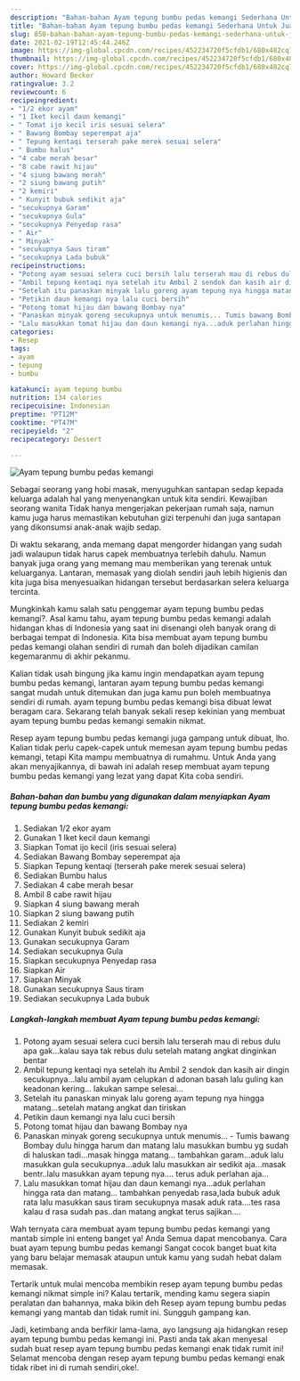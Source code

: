 ```yaml
---
description: "Bahan-bahan Ayam tepung bumbu pedas kemangi Sederhana Untuk Jualan"
title: "Bahan-bahan Ayam tepung bumbu pedas kemangi Sederhana Untuk Jualan"
slug: 850-bahan-bahan-ayam-tepung-bumbu-pedas-kemangi-sederhana-untuk-jualan
date: 2021-02-19T12:45:44.246Z
image: https://img-global.cpcdn.com/recipes/452234720f5cfdb1/680x482cq70/ayam-tepung-bumbu-pedas-kemangi-foto-resep-utama.jpg
thumbnail: https://img-global.cpcdn.com/recipes/452234720f5cfdb1/680x482cq70/ayam-tepung-bumbu-pedas-kemangi-foto-resep-utama.jpg
cover: https://img-global.cpcdn.com/recipes/452234720f5cfdb1/680x482cq70/ayam-tepung-bumbu-pedas-kemangi-foto-resep-utama.jpg
author: Howard Becker
ratingvalue: 3.2
reviewcount: 6
recipeingredient:
- "1/2 ekor ayam"
- "1 Iket kecil daun kemangi"
- " Tomat ijo kecil iris sesuai selera"
- " Bawang Bombay seperempat aja"
- " Tepung kentaqi terserah pake merek sesuai selera"
- " Bumbu halus"
- "4 cabe merah besar"
- "8 cabe rawit hijau"
- "4 siung bawang merah"
- "2 siung bawang putih"
- "2 kemiri"
- " Kunyit bubuk sedikit aja"
- "secukupnya Garam"
- "secukupnya Gula"
- "secukupnya Penyedap rasa"
- " Air"
- " Minyak"
- "secukupnya Saus tiram"
- "secukupnya Lada bubuk"
recipeinstructions:
- "Potong ayam sesuai selera cuci bersih lalu terserah mau di rebus dulu apa gak...kalau saya tak rebus dulu setelah matang angkat dinginkan bentar"
- "Ambil tepung kentaqi nya setelah itu Ambil 2 sendok dan kasih air dingin secukupnya...lalu ambil ayam celupkan d adonan basah lalu guling kan keadonan kering... lakukan sampe selesai..."
- "Setelah itu panaskan minyak lalu goreng ayam tepung nya hingga matang...setelah matang angkat dan tiriskan"
- "Petikin daun kemangi nya lalu cuci bersih"
- "Potong tomat hijau dan bawang Bombay nya"
- "Panaskan minyak goreng secukupnya untuk menumis... Tumis bawang Bombay dulu hingga harum dan matang lalu masukkan bumbu yg sudah di haluskan tadi...masak hingga matang... tambahkan garam...aduk lalu masukkan gula secukupnya...aduk lalu masukkan air sedikit aja...masak bentr..lalu masukkan ayam tepung nya.... terus aduk perlahan aja..."
- "Lalu masukkan tomat hijau dan daun kemangi nya...aduk perlahan hingga rata dan matang... tambahkan penyedab rasa,lada bubuk aduk rata lalu masukkan saus tiram secukupnya masak aduk rata....tes rasa kalau d rasa sudah pas..dan matang angkat terus sajikan...."
categories:
- Resep
tags:
- ayam
- tepung
- bumbu

katakunci: ayam tepung bumbu 
nutrition: 134 calories
recipecuisine: Indonesian
preptime: "PT12M"
cooktime: "PT47M"
recipeyield: "2"
recipecategory: Dessert

---
```



![Ayam tepung bumbu pedas kemangi](https://img-global.cpcdn.com/recipes/452234720f5cfdb1/680x482cq70/ayam-tepung-bumbu-pedas-kemangi-foto-resep-utama.jpg)

Sebagai seorang yang hobi masak, menyuguhkan santapan sedap kepada keluarga adalah hal yang menyenangkan untuk kita sendiri. Kewajiban seorang  wanita Tidak hanya mengerjakan pekerjaan rumah saja, namun kamu juga harus memastikan kebutuhan gizi terpenuhi dan juga santapan yang dikonsumsi anak-anak wajib sedap.

Di waktu  sekarang, anda memang dapat mengorder hidangan yang sudah jadi walaupun tidak harus capek membuatnya terlebih dahulu. Namun banyak juga orang yang memang mau memberikan yang terenak untuk keluarganya. Lantaran, memasak yang diolah sendiri jauh lebih higienis dan kita juga bisa menyesuaikan hidangan tersebut berdasarkan selera keluarga tercinta. 



Mungkinkah kamu salah satu penggemar ayam tepung bumbu pedas kemangi?. Asal kamu tahu, ayam tepung bumbu pedas kemangi adalah hidangan khas di Indonesia yang saat ini disenangi oleh banyak orang di berbagai tempat di Indonesia. Kita bisa membuat ayam tepung bumbu pedas kemangi olahan sendiri di rumah dan boleh dijadikan camilan kegemaranmu di akhir pekanmu.

Kalian tidak usah bingung jika kamu ingin mendapatkan ayam tepung bumbu pedas kemangi, lantaran ayam tepung bumbu pedas kemangi sangat mudah untuk ditemukan dan juga kamu pun boleh membuatnya sendiri di rumah. ayam tepung bumbu pedas kemangi bisa dibuat lewat beragam cara. Sekarang telah banyak sekali resep kekinian yang membuat ayam tepung bumbu pedas kemangi semakin nikmat.

Resep ayam tepung bumbu pedas kemangi juga gampang untuk dibuat, lho. Kalian tidak perlu capek-capek untuk memesan ayam tepung bumbu pedas kemangi, tetapi Kita mampu membuatnya di rumahmu. Untuk Anda yang akan menyajikannya, di bawah ini adalah resep membuat ayam tepung bumbu pedas kemangi yang lezat yang dapat Kita coba sendiri.

<!--inarticleads1-->

##### Bahan-bahan dan bumbu yang digunakan dalam menyiapkan Ayam tepung bumbu pedas kemangi:

1. Sediakan 1/2 ekor ayam
1. Gunakan 1 Iket kecil daun kemangi
1. Siapkan  Tomat ijo kecil (iris sesuai selera)
1. Sediakan  Bawang Bombay seperempat aja
1. Siapkan  Tepung kentaqi (terserah pake merek sesuai selera)
1. Sediakan  Bumbu halus
1. Sediakan 4 cabe merah besar
1. Ambil 8 cabe rawit hijau
1. Siapkan 4 siung bawang merah
1. Siapkan 2 siung bawang putih
1. Sediakan 2 kemiri
1. Gunakan  Kunyit bubuk sedikit aja
1. Gunakan secukupnya Garam
1. Sediakan secukupnya Gula
1. Siapkan secukupnya Penyedap rasa
1. Siapkan  Air
1. Siapkan  Minyak
1. Gunakan secukupnya Saus tiram
1. Sediakan secukupnya Lada bubuk




<!--inarticleads2-->

##### Langkah-langkah membuat Ayam tepung bumbu pedas kemangi:

1. Potong ayam sesuai selera cuci bersih lalu terserah mau di rebus dulu apa gak...kalau saya tak rebus dulu setelah matang angkat dinginkan bentar
1. Ambil tepung kentaqi nya setelah itu Ambil 2 sendok dan kasih air dingin secukupnya...lalu ambil ayam celupkan d adonan basah lalu guling kan keadonan kering... lakukan sampe selesai...
1. Setelah itu panaskan minyak lalu goreng ayam tepung nya hingga matang...setelah matang angkat dan tiriskan
1. Petikin daun kemangi nya lalu cuci bersih
1. Potong tomat hijau dan bawang Bombay nya
1. Panaskan minyak goreng secukupnya untuk menumis... - Tumis bawang Bombay dulu hingga harum dan matang lalu masukkan bumbu yg sudah di haluskan tadi...masak hingga matang... tambahkan garam...aduk lalu masukkan gula secukupnya...aduk lalu masukkan air sedikit aja...masak bentr..lalu masukkan ayam tepung nya.... terus aduk perlahan aja...
1. Lalu masukkan tomat hijau dan daun kemangi nya...aduk perlahan hingga rata dan matang... tambahkan penyedab rasa,lada bubuk aduk rata lalu masukkan saus tiram secukupnya masak aduk rata....tes rasa kalau d rasa sudah pas..dan matang angkat terus sajikan....




Wah ternyata cara membuat ayam tepung bumbu pedas kemangi yang mantab simple ini enteng banget ya! Anda Semua dapat mencobanya. Cara buat ayam tepung bumbu pedas kemangi Sangat cocok banget buat kita yang baru belajar memasak ataupun untuk kamu yang sudah hebat dalam memasak.

Tertarik untuk mulai mencoba membikin resep ayam tepung bumbu pedas kemangi nikmat simple ini? Kalau tertarik, mending kamu segera siapin peralatan dan bahannya, maka bikin deh Resep ayam tepung bumbu pedas kemangi yang mantab dan tidak rumit ini. Sungguh gampang kan. 

Jadi, ketimbang anda berfikir lama-lama, ayo langsung aja hidangkan resep ayam tepung bumbu pedas kemangi ini. Pasti anda tak akan menyesal sudah buat resep ayam tepung bumbu pedas kemangi enak tidak rumit ini! Selamat mencoba dengan resep ayam tepung bumbu pedas kemangi enak tidak ribet ini di rumah sendiri,oke!.

